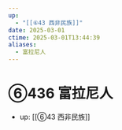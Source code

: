 ```yaml
---
up:
  - "[[⑥43 西非民族]]"
date: 2025-03-01
ctime: 2025-03-01T13:44:39
aliases:
  - 富拉尼人
---
```


# ⑥436 富拉尼人

- up: [[⑥43 西非民族]]
